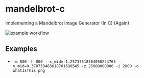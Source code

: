 # mandelbrot-c
Implementing a Mandelbrot Image Generator (In C) (Again)

![example workflow](https://github.com/TechnikTobi/mandelbrot-c/actions/workflows/cmake.yml/badge.svg)

## Examples

- ```-w 800 -h 800 --x_mid=-1.25737518304050244765 --y_mid=0.378759463618701690545 -z 25000000000 -i 2000 -o whatIsThis.png```
